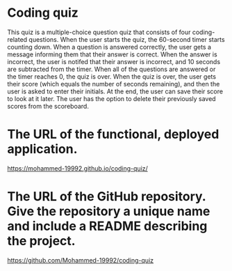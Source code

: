 # Coding quiz
This quiz is a multiple-choice question quiz that consists of four coding-related questions. When the user starts the quiz, the 60-second timer starts counting down. When a question is answered correctly, the user gets a message informing them that their answer is correct. When the answer is incorrect, the user is notifed that their answer is incorrect, and 10 seconds are subtracted from the timer. 
When all of the questions are answered or the timer reaches 0, the quiz is over. When the quiz is over, the user gets their score (which equals the number of seconds remaining), and then the user is asked to enter their initials.
At the end, the user can save their score to look at it later.
The user has the option to delete their previously saved scores from the scoreboard.


# The URL of the functional, deployed application.
https://mohammed-19992.github.io/coding-quiz/

# The URL of the GitHub repository. Give the repository a unique name and include a README describing the project.
https://github.com/Mohammed-19992/coding-quiz
